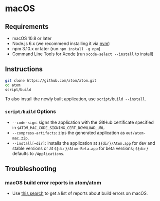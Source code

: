 # macOS

## Requirements

  * macOS 10.8 or later
  * Node.js 6.x (we recommend installing it via [nvm](https://github.com/creationix/nvm))
  * npm 3.10.x or later (run `npm install -g npm`)
  * Command Line Tools for [Xcode](https://developer.apple.com/xcode/downloads/) (run `xcode-select --install` to install)

## Instructions

```sh
git clone https://github.com/atom/atom.git
cd atom
script/build
```

To also install the newly built application, use `script/build --install`.

### `script/build` Options

* `--code-sign`: signs the application with the GitHub certificate specified in `$ATOM_MAC_CODE_SIGNING_CERT_DOWNLOAD_URL`.
* `--compress-artifacts`: zips the generated application as `out/atom-mac.zip`.
* `--install[=dir]`: installs the application at `${dir}/Atom.app` for dev and stable versions or at `${dir}/Atom-Beta.app` for beta versions; `${dir}` defaults to `/Applications`.

## Troubleshooting

### macOS build error reports in atom/atom
* Use [this search](https://github.com/atom/atom/search?q=label%3Abuild-error+label%3Amac&type=Issues) to get a list of reports about build errors on macOS.
